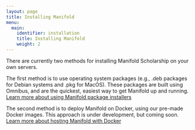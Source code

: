 ```yaml
---
layout: page
title: Installing Manifold
menu: 
  main:
    identifier: installation
    title: Installing Manifold
    weight: 2
---
```


There are currently two methods for installing Manifold Scholarship on your own servers.

The first method is to use operating system packages (e.g., .deb packages for Debian systems and .pkg for MacOS). These packages are built using Omnibus, and are the quickest, easiest way to get Manifold up and running. [Learn more about using Manifold package installers](omnibus/index)

The second method is to deploy Manifold on Docker, using our pre-made Docker images. This approach is under development, but coming soon. [Learn more about hosting Manifold with Docker](docker/index)